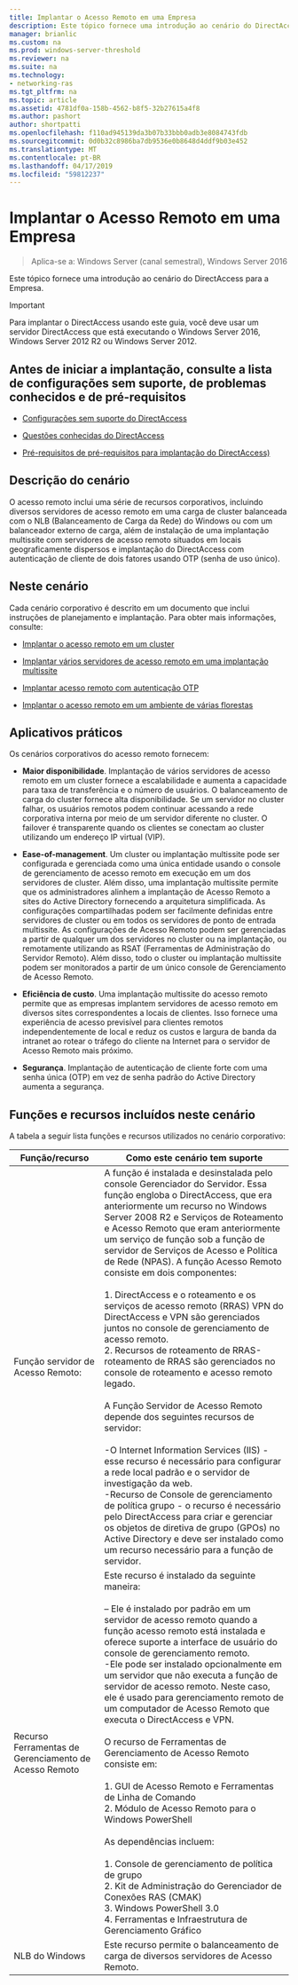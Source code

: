 ```yaml
---
title: Implantar o Acesso Remoto em uma Empresa
description: Este tópico fornece uma introdução ao cenário do DirectAccess no Windows Server 2016 para a empresa.
manager: brianlic
ms.custom: na
ms.prod: windows-server-threshold
ms.reviewer: na
ms.suite: na
ms.technology:
- networking-ras
ms.tgt_pltfrm: na
ms.topic: article
ms.assetid: 4781df0a-158b-4562-b8f5-32b27615a4f8
ms.author: pashort
author: shortpatti
ms.openlocfilehash: f110ad945139da3b07b33bbb0adb3e8084743fdb
ms.sourcegitcommit: 0d0b32c8986ba7db9536e0b8648d4ddf9b03e452
ms.translationtype: MT
ms.contentlocale: pt-BR
ms.lasthandoff: 04/17/2019
ms.locfileid: "59812237"
---
```

# <a name="deploy-remote-access-in-an-enterprise"></a>Implantar o Acesso Remoto em uma Empresa

>Aplica-se a: Windows Server (canal semestral), Windows Server 2016

Este tópico fornece uma introdução ao cenário do DirectAccess para a Empresa.  
  
  
> [!IMPORTANT]  
> Para implantar o DirectAccess usando este guia, você deve usar um servidor DirectAccess que está executando o Windows Server 2016, Windows Server 2012 R2 ou Windows Server 2012.  
  
## <a name="before-you-begin-deploying-see-the-list-of-unsupported-configurations-known-issues-and-prerequisites"></a>Antes de iniciar a implantação, consulte a lista de configurações sem suporte, de problemas conhecidos e de pré-requisitos  
  
-   [Configurações sem suporte do DirectAccess](https://technet.microsoft.com/windows-server-docs/networking/remote-access/directaccess/directaccess-unsupported-configurations)  
  
-   [Questões conhecidas do DirectAccess](https://technet.microsoft.com/windows-server-docs/networking/remote-access/directaccess/directaccess-known-issues)  
  
-   [Pré-requisitos de pré-requisitos para implantação do DirectAccess)](https://technet.microsoft.com/windows-server-docs/networking/remote-access/directaccess/prerequisites-for-deploying-directaccess)  
  
## <a name="BKMK_OVER"></a>Descrição do cenário  
O acesso remoto inclui uma série de recursos corporativos, incluindo diversos servidores de acesso remoto em uma carga de cluster balanceada com o NLB (Balanceamento de Carga da Rede) do Windows ou com um balanceador externo de carga, além de instalação de uma implantação multissite com servidores de acesso remoto situados em locais geograficamente dispersos e implantação do DirectAccess com autenticação de cliente de dois fatores usando OTP (senha de uso único).  
  
## <a name="in-this-scenario"></a>Neste cenário  
Cada cenário corporativo é descrito em um documento que inclui instruções de planejamento e implantação. Para obter mais informações, consulte:  
  
-   [Implantar o acesso remoto em um cluster](cluster/Deploy-Remote-Access-In-Cluster.md)  
  
-   [Implantar vários servidores de acesso remoto em uma implantação multissite](multisite/Deploy-Multiple-Remote-Access-Servers-in-a-Multisite-Deployment.md)  
  
-   [Implantar acesso remoto com autenticação OTP](otp/Deploy-RA-OTP.md)  
  
-   [Implantar o acesso remoto em um ambiente de várias florestas](multi-forest/Deploy-Remote-Access-in-a-Multi-Forest-Environment.md)  
  
## <a name="BKMK_APP"></a>Aplicativos práticos  
Os cenários corporativos do acesso remoto fornecem:  
  
-   **Maior disponibilidade**. Implantação de vários servidores de acesso remoto em um cluster fornece a escalabilidade e aumenta a capacidade para taxa de transferência e o número de usuários. O balanceamento de carga do cluster fornece alta disponibilidade. Se um servidor no cluster falhar, os usuários remotos podem continuar acessando a rede corporativa interna por meio de um servidor diferente no cluster. O failover é transparente quando os clientes se conectam ao cluster utilizando um endereço IP virtual (VIP).  
  
-   **Ease-of-management**. Um cluster ou implantação multissite pode ser configurada e gerenciada como uma única entidade usando o console de gerenciamento de acesso remoto em execução em um dos servidores de cluster. Além disso, uma implantação multissite permite que os administradores alinhem a implantação de Acesso Remoto a sites do Active Directory fornecendo a arquitetura simplificada. As configurações compartilhadas podem ser facilmente definidas entre servidores de cluster ou em todos os servidores de ponto de entrada multissite. As configurações de Acesso Remoto podem ser gerenciadas a partir de qualquer um dos servidores no cluster ou na implantação, ou remotamente utilizando as RSAT (Ferramentas de Administração do Servidor Remoto). Além disso, todo o cluster ou implantação multissite podem ser monitorados a partir de um único console de Gerenciamento de Acesso Remoto.  
  
-   **Eficiência de custo**. Uma implantação multissite do acesso remoto permite que as empresas implantem servidores de acesso remoto em diversos sites correspondentes a locais de clientes. Isso fornece uma experiência de acesso previsível para clientes remotos independentemente de local e reduz os custos e largura de banda da intranet ao rotear o tráfego do cliente na Internet para o servidor de Acesso Remoto mais próximo.  
  
-   **Segurança**. Implantação de autenticação de cliente forte com uma senha única (OTP) em vez de senha padrão do Active Directory aumenta a segurança.  
  
## <a name="BKMK_NEW"></a>Funções e recursos incluídos neste cenário  
A tabela a seguir lista funções e recursos utilizados no cenário corporativo:  
  
|Função/recurso|Como este cenário tem suporte|  
|---------|-----------------|  
|Função servidor de Acesso Remoto:|A função é instalada e desinstalada pelo console Gerenciador do Servidor. Essa função engloba o DirectAccess, que era anteriormente um recurso no Windows Server 2008 R2 e Serviços de Roteamento e Acesso Remoto que eram anteriormente um serviço de função sob a função de servidor de Serviços de Acesso e Política de Rede (NPAS). A função Acesso Remoto consiste em dois componentes:<br /><br />1.  DirectAccess e o roteamento e os serviços de acesso remoto (RRAS) VPN do DirectAccess e VPN são gerenciados juntos no console de gerenciamento de acesso remoto.<br />2.  Recursos de roteamento de RRAS-roteamento de RRAS são gerenciados no console de roteamento e acesso remoto legado.<br /><br />A Função Servidor de Acesso Remoto depende dos seguintes recursos de servidor:<br /><br />-O Internet Information Services (IIS) - esse recurso é necessário para configurar a rede local padrão e o servidor de investigação da web.<br />-Recurso de Console de gerenciamento de política grupo - o recurso é necessário pelo DirectAccess para criar e gerenciar os objetos de diretiva de grupo (GPOs) no Active Directory e deve ser instalado como um recurso necessário para a função de servidor.|  
|Recurso Ferramentas de Gerenciamento de Acesso Remoto|Este recurso é instalado da seguinte maneira:<br /><br />– Ele é instalado por padrão em um servidor de acesso remoto quando a função acesso remoto está instalada e oferece suporte a interface de usuário do console de gerenciamento remoto.<br />-Ele pode ser instalado opcionalmente em um servidor que não executa a função de servidor de acesso remoto. Neste caso, ele é usado para gerenciamento remoto de um computador de Acesso Remoto que executa o DirectAccess e VPN.<br /><br />O recurso de Ferramentas de Gerenciamento de Acesso Remoto consiste em:<br /><br />1.  GUI de Acesso Remoto e Ferramentas de Linha de Comando<br />2.  Módulo de Acesso Remoto para o Windows PowerShell<br /><br />As dependências incluem:<br /><br />1.  Console de gerenciamento de política de grupo<br />2.  Kit de Administração do Gerenciador de Conexões RAS (CMAK)<br />3.  Windows PowerShell 3.0<br />4.  Ferramentas e Infraestrutura de Gerenciamento Gráfico|  
|NLB do Windows|Este recurso permite o balanceamento de carga de diversos servidores de Acesso Remoto.|  
  

  



